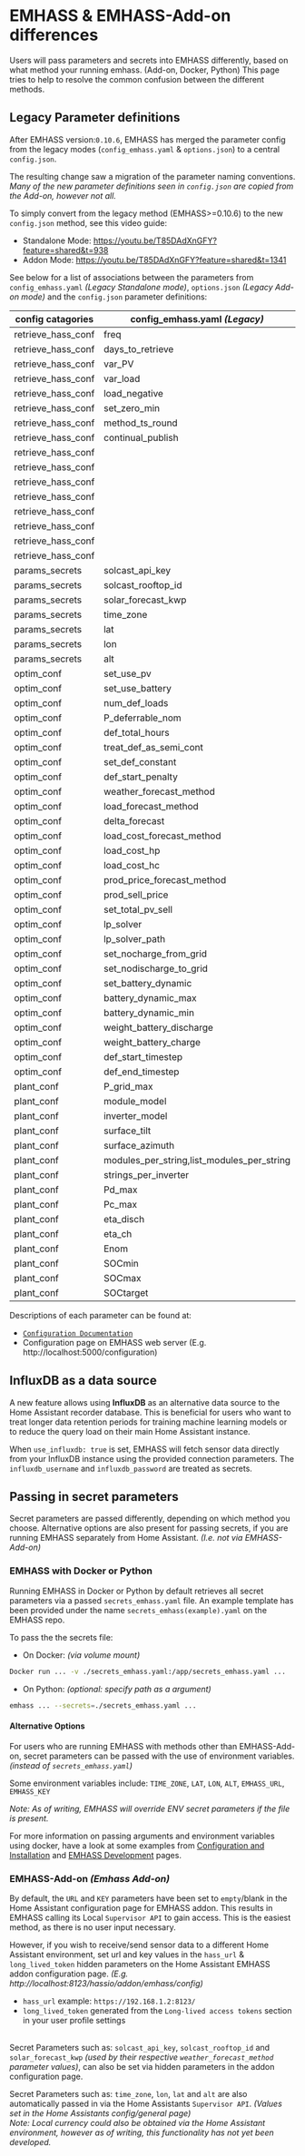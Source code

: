 # EMHASS & EMHASS-Add-on differences
Users will pass parameters and secrets into EMHASS differently, based on what method your running emhass. (Add-on, Docker, Python)
This page tries to help to resolve the common confusion between the different methods.

## Legacy Parameter definitions  
After EMHASS version:`0.10.6`, EMHASS has merged the parameter config from the legacy modes (`config_emhass.yaml` & `options.json`) to a central `config.json`.

The resulting change saw a migration of the parameter naming conventions.   
*Many of the new parameter definitions seen in `config.json` are copied from the Add-on, however not all.*

To simply convert from the legacy method (EMHASS>=0.10.6) to the new `config.json` method, see this video guide:  
- Standalone Mode: https://youtu.be/T85DAdXnGFY?feature=shared&t=938
- Addon Mode: https://youtu.be/T85DAdXnGFY?feature=shared&t=1341

See below for a list of associations between the parameters from `config_emhass.yaml` *(Legacy Standalone mode)*, `options.json` *(Legacy Add-on mode)* and the `config.json` parameter definitions:  

| config catagories | config_emhass.yaml *(Legacy)* | config.json | options.json list dictionary key *(Legacy)* |
| ------ | ------------------ | ------------ | -------------------------------- |
| retrieve_hass_conf |  freq |  optimization_time_step | |
| retrieve_hass_conf |  days_to_retrieve |  historic_days_to_retrieve | |
| retrieve_hass_conf |  var_PV |  sensor_power_photovoltaics | |
| retrieve_hass_conf |  var_load |  sensor_power_load_no_var_loads | |
| retrieve_hass_conf |  load_negative |  load_negative | |
| retrieve_hass_conf |  set_zero_min |  set_zero_min | |
| retrieve_hass_conf |  method_ts_round |  method_ts_round | |
| retrieve_hass_conf |  continual_publish |  continual_publish | |
| retrieve_hass_conf | | use_influxdb | |
| retrieve_hass_conf | | influxdb_host | |
| retrieve_hass_conf | | influxdb_port | |
| retrieve_hass_conf | | influxdb_username | |
| retrieve_hass_conf | | influxdb_password | |
| retrieve_hass_conf | | influxdb_database | |
| retrieve_hass_conf | | influxdb_measurement | |
| retrieve_hass_conf | | influxdb_retention_policy | |
| params_secrets |  solcast_api_key |  optional_solcast_api_key | |
| params_secrets |  solcast_rooftop_id |  optional_solcast_rooftop_id | |
| params_secrets |  solar_forecast_kwp |  optional_solar_forecast_kwp | |
| params_secrets |  time_zone |  time_zone | |
| params_secrets |  lat |  Latitude | |
| params_secrets |  lon |  Longitude | |
| params_secrets |  alt |  Altitude | |
| optim_conf |  set_use_pv |  set_use_pv | |
| optim_conf |  set_use_battery |  set_use_battery | |
| optim_conf |  num_def_loads |  number_of_deferrable_loads | |
| optim_conf |  P_deferrable_nom |  list_nominal_power_of_deferrable_loads |  nominal_power_of_deferrable_loads | 
| optim_conf |  def_total_hours |  list_operating_hours_of_each_deferrable_load |  operating_hours_of_each_deferrable_load | 
| optim_conf |  treat_def_as_semi_cont |  list_treat_deferrable_load_as_semi_cont |  treat_deferrable_load_as_semi_cont | 
| optim_conf |  set_def_constant |  list_set_deferrable_load_single_constant |  set_deferrable_load_single_constant | 
| optim_conf |  def_start_penalty |  list_set_deferrable_startup_penalty |  set_deferrable_startup_penalty | 
| optim_conf |  weather_forecast_method |  weather_forecast_method | |
| optim_conf |  load_forecast_method |  load_forecast_method | |
| optim_conf |  delta_forecast |  delta_forecast_daily | |
| optim_conf |  load_cost_forecast_method |  load_cost_forecast_method | |
| optim_conf |  load_cost_hp |  load_peak_hours_cost | |
| optim_conf |  load_cost_hc |  load_offpeak_hours_cost | |
| optim_conf |  prod_price_forecast_method |  production_price_forecast_method | |
| optim_conf |  prod_sell_price |  photovoltaic_production_sell_price | |
| optim_conf |  set_total_pv_sell |  set_total_pv_sell | |
| optim_conf |  lp_solver |  lp_solver | |
| optim_conf |  lp_solver_path |  lp_solver_path | |
| optim_conf |  set_nocharge_from_grid |  set_nocharge_from_grid | |
| optim_conf |  set_nodischarge_to_grid |  set_nodischarge_to_grid | |
| optim_conf |  set_battery_dynamic |  set_battery_dynamic | |
| optim_conf |  battery_dynamic_max |  battery_dynamic_max | |
| optim_conf |  battery_dynamic_min |  battery_dynamic_min | |
| optim_conf |  weight_battery_discharge |  weight_battery_discharge | | 
| optim_conf |  weight_battery_charge |  weight_battery_charge | |
| optim_conf |  def_start_timestep |  list_start_timesteps_of_each_deferrable_load |  start_timesteps_of_each_deferrable_load | 
| optim_conf |  def_end_timestep |  list_end_timesteps_of_each_deferrable_load |  end_timesteps_of_each_deferrable_load | 
| plant_conf |  P_grid_max |  maximum_power_from_grid | |
| plant_conf |  module_model |  list_pv_module_model |  pv_module_model  | |
| plant_conf |  inverter_model |  list_pv_inverter_model |  pv_inverter_model  | |
| plant_conf |  surface_tilt |  list_surface_tilt |  surface_tilt  | |
| plant_conf |  surface_azimuth |  list_surface_azimuth |  surface_azimuth | |
| plant_conf |  modules_per_string,list_modules_per_string |  modules_per_string | |
| plant_conf |  strings_per_inverter |  list_strings_per_inverter |  strings_per_inverter | |
| plant_conf |  Pd_max |  battery_discharge_power_max || 
| plant_conf |  Pc_max |  battery_charge_power_max | |
| plant_conf |  eta_disch |  battery_discharge_efficiency | |
| plant_conf |  eta_ch |  battery_charge_efficiency | |
| plant_conf |  Enom |  battery_nominal_energy_capacity | |
| plant_conf |  SOCmin |  battery_minimum_state_of_charge | |
| plant_conf |  SOCmax |  battery_maximum_state_of_charge | |
| plant_conf |  SOCtarget |  battery_target_state_of_charge | |

Descriptions of each parameter can be found at:
-  [`Configuration Documentation`](https://emhass.readthedocs.io/en/latest/config.html) 
- Configuration page on EMHASS web server (E.g. http://localhost:5000/configuration)

## InfluxDB as a data source
A new feature allows using **InfluxDB** as an alternative data source to the Home Assistant recorder database. This is beneficial for users who want to treat longer data retention periods for training machine learning models or to reduce the query load on their main Home Assistant instance.

When `use_influxdb: true` is set, EMHASS will fetch sensor data directly from your InfluxDB instance using the provided connection parameters. The `influxdb_username` and `influxdb_password` are treated as secrets.


## Passing in secret parameters
Secret parameters are passed differently, depending on which method you choose. Alternative options are also present for passing secrets, if you are running EMHASS separately from Home Assistant. _(I.e. not via EMHASS-Add-on)_ 

### EMHASS with Docker or Python
Running EMHASS in Docker or Python by default retrieves all secret parameters via a passed `secrets_emhass.yaml` file. An example template has been provided under the name `secrets_emhass(example).yaml` on the EMHASS repo.

To pass the the secrets file:
- On Docker: *(via volume mount)*
```bash
Docker run ... -v ./secrets_emhass.yaml:/app/secrets_emhass.yaml ...
```
- On Python: *(optional: specify path as a argument)*
```bash
emhass ... --secrets=./secrets_emhass.yaml ...
```

#### Alternative Options
For users who are running EMHASS with methods other than EMHASS-Add-on, secret parameters can be passed with the use of environment variables. _(instead of `secrets_emhass.yaml`)_

Some environment variables include: `TIME_ZONE`, `LAT`, `LON`, `ALT`, `EMHASS_URL`, `EMHASS_KEY`

_Note: As of writing, EMHASS will override ENV secret parameters if the file is present._

For more information on passing arguments and environment variables using docker, have a look at some examples from [Configuration and Installation](https://emhass.readthedocs.io/en/latest/intro.html#configuration-and-installation) and [EMHASS Development](https://emhass.readthedocs.io/en/latest/develop.html) pages. 

### EMHASS-Add-on *(Emhass Add-on)*
By default, the `URL` and `KEY` parameters have been set to `empty`/blank in the Home Assistant configuration page for EMHASS addon. This results in EMHASS calling its Local `Supervisor API` to gain access. This is the easiest method, as there is no user input necessary.  

However, if you wish to receive/send sensor data to a different Home Assistant environment, set url and key values in the `hass_url` & `long_lived_token` hidden parameters on the Home Assistant EMHASS addon configuration page. *(E.g. http://localhost:8123/hassio/addon/emhass/config)*
-  `hass_url` example: `https://192.168.1.2:8123/`  
-  `long_lived_token` generated from the `Long-lived access tokens` section in your user profile settings
</br></br>

Secret Parameters such as: `solcast_api_key`, `solcast_rooftop_id` and `solar_forecast_kwp` _(used by their respective `weather_forecast_method` parameter values)_, can also be set via hidden parameters in the addon configuration page.

Secret Parameters such as: `time_zone`, `lon`, `lat` and `alt` are also automatically passed in via the Home Assistants `Supervisor API`. _(Values set in the Home Assistants config/general page)_  
_Note: Local currency could also be obtained via the Home Assistant environment, however as of writing, this functionality has not yet been developed._



